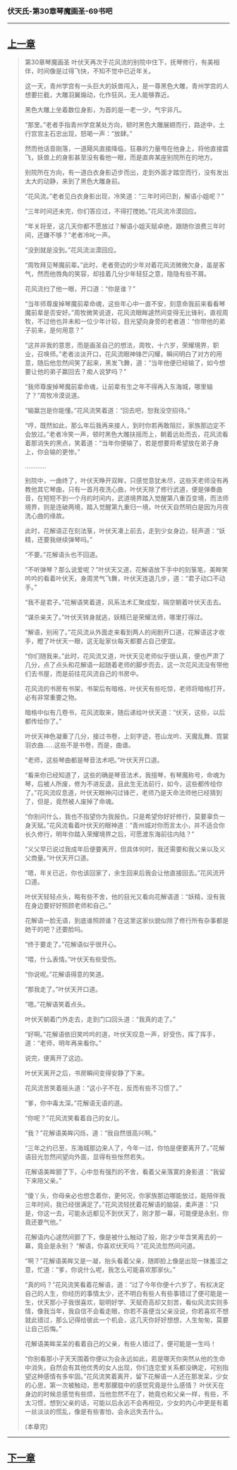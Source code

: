 ### 伏天氏-第30章琴魔画圣-69书吧

--------
[上一章](./89366e92ffac60096ad28b2ade19bb86.md)
--------


>
>
>
>第30章琴魔画圣
>叶伏天再次于花风流的别院中住下，抚琴修行，有美相伴，时间像是过得飞快，不知不觉中已近年关。
>
>这一天，青州学宫有一头巨大的妖兽闯入，是一尊黑色大雕，青州学宫的人想要拦截，大雕羽翼煽动，化作狂风，无人能够靠近。
>
>黑色大雕上坐着数位身影，为首的是一老一少，气宇非凡。
>
>“那里。”老者手指青州学宫某处方向，顿时黑色大雕展翅而行，路途中，土行宫宫主石忠出现，怒喝一声：“放肆。”
>
>然而他话音刚落，一道飓风直接降临，狂暴的力量甩在他身上，将他直接震飞，妖兽上的身影甚至没有看他一眼，而是直奔某座别院所在的地方。
>
>别院所在方向，有一道白衣身影迈步而出，走到外面才踏空而行，没有发出太大的动静，来到了黑色大雕身前。
>
>“花风流。”老者见白衣身影出现，冷笑道：“三年时间已到，解语小姐呢？”
>
>“三年时间还未完，你们答应过，不得打搅她。”花风流冷漠回应。
>
>“年关将至，这几天你都不愿放过？解语小姐天赋卓绝，跟随你浪费三年时间，还嫌不够？”老者冷叱一声。
>
>“没到就是没到。”花风流淡漠回应。
>
>“周牧拜见琴魔前辈。”此时，老者旁边的少年对着花风流微微欠身，虽是客气，然而他唇角的笑容，却挂着几分少年轻狂之意，隐隐有些不屑。
>
>花风流扫了他一眼，开口道：“你是谁？”
>
>“当年师尊废掉琴魔前辈命魂，这些年心中一直不安，刻意命我前来看看琴魔前辈是否安好。”周牧微笑说道，花风流眼眸遽然间变得无比锋利，直视周牧，不过他也并未和一位少年计较，目光望向身旁的老者道：“你带他的弟子前来，是何用意？”
>
>“这并非我的意思，而是画圣自己的想法，周牧，十六岁，荣耀境界，职业，召唤师。”老者淡淡开口，花风流眼神锋芒闪耀，瞬间明白了对方的用意，随后他忽然间笑了起来，黑发飞舞，道：“当年他便已经输了，如今想要让他的弟子赢回去？痴人说梦吗？”
>
>“我师尊废掉琴魔前辈命魂，让前辈有生之年不得再入东海城，哪里输了？”周牧冷漠说道。
>
>“输赢岂是你能懂。”花风流笑着道：“回去吧，恕我没空招待。”
>
>“哼，既然如此，那么年后我再来接人，到时你若再敢阻拦，家族那边定不会放过。”老者冷笑一声，顿时黑色大雕扶摇而上，朝着远处而去，花风流看着那消失的黑点，笑着道：“当年你便输了，若是想要将希望放在弟子身上，你会输的更惨。”
>
>…………
>
>别院中，一曲终了，叶伏天睁开双眸，只感觉意犹未尽，这些天老师没有再教他其它琴曲，只有一首月夜洗心曲，叶伏天除了修行武道，便是弹奏曲音，在短短不到一个月的时间内，武道境界踏入觉醒第八重百变境，而法师境界，则是连破两境，踏入觉醒第九重归一境，叶伏天自然明白是因为月夜洗心曲的缘故。
>
>此时，花解语正在刻法箓，叶伏天凑上前去，走到少女身边，轻声道：“妖精，还要我继续弹琴吗。”
>
>“不要。”花解语头也不回道。
>
>“不听弹琴？那么说爱呢？”叶伏天又道，花解语放下手中的刻箓笔，美眸笑吟吟的看着叶伏天，身周灵气飞舞，叶伏天连退几步，道：“君子动口不动手。”
>
>“我不是君子。”花解语笑着道，风系法术汇聚成型，隔空朝着叶伏天击去。
>
>“谋杀亲夫了。”叶伏天转身就逃，妖精已是荣耀法师，哪里打得过。
>
>“解语，别闹了。”花风流从外面走来看到两人的闹剧开口道，花解语这才收手，瞪了叶伏天一眼，这无耻家伙每天都要占自己便宜。
>
>“你们随我来。”此时，花风流又道，叶伏天见老师似乎很认真，便也严肃了几分，点了点头和花解语一起随着老师的脚步而去，这一次花风流没有带他们去书屋，而是前往花风流自己的书房中。
>
>花风流的书房有书架，书架后有暗格，叶伏天有些吃惊，老师将暗格打开，必有非常重要之物。
>
>暗格中似有几卷书，花风流取来，随后递给叶伏天道：“伏天，这些，以后都传给你了。”
>
>叶伏天神色凝重了几分，接过书卷，上刻字迹，苍山龙吟、天魔乱舞、霓裳羽衣曲……这些不是书卷，而是，曲谱。
>
>“老师，这些琴曲都是琴音法术吧。”叶伏天开口道。
>
>“看来你已经知道了，这些的确是琴音法术，我擅琴，有琴魔称号，命魂为琴，后被人所废，修为不进反退，且此生无法前行，如今，这些都传给你了。”花风流叹息道，叶伏天眼神闪过锋芒，老师乃是天命法师他已经猜到了，但是，竟然被人废掉了命魂。
>
>“你别问什么，我也不指望你为我报仇，只是希望你好好修行，莫要辜负一身天赋。”花风流看着叶伏天的眼神道：“青州城对你而言太小，并不适合你长久修行，明年你踏入荣耀境界之后，可愿渡东海前往内陆？”
>
>“义父早已说过我成年后便要离开，但具体何时，我还需要和我父亲以及义父商量。”叶伏天开口道。
>
>“嗯，年关已近，你也该回家了，余生回来后我会让他直接回去。”花风流开口道。
>
>叶伏天轻轻点头，略有些不舍，他的目光又看向花解语道：“妖精，没有我在身边要好好照顾老师和自己。”
>
>花解语一脸无语，到底谁照顾谁？在这里这家伙貌似除了修行所有杂事都是她干的吧？还要脸吗。
>
>“终于要走了。”花解语似乎很开心。
>
>“喂，什么表情。”叶伏天有些受伤。
>
>“你说呢。”花解语得意的笑道。
>
>“那我走了。”叶伏天开口道。
>
>“嗯。”花解语笑着点头。
>
>叶伏天朝着门外走去，走到门口回头道：“我真的走了。”
>
>“好啊。”花解语依旧笑吟吟的道，叶伏天叹息一声，好受伤，挥了挥手，道：“老师，明年再来看你。”
>
>说完，便离开了这边。
>
>叶伏天离开之后，书房瞬间变得安静了下来。
>
>花风流苦笑着摇头道：“这小子不在，反而有些不习惯了。”
>
>“爹，你中毒太深。”花解语无语的道。
>
>“你呢？”花风流笑看着自己的女儿。
>
>“我？”花解语美眸闪烁，道：“我自然很高兴啊。”
>
>“三年之约已至，东海城那边来人了，今年一过，你怕是便要离开了。”花解语目光忽然间望向外面，显得有些怅然若失。
>
>花解语美眸颤了下，心中忽有强烈的不舍，看着父亲落寞的身影道：“我留下来陪父亲。”
>
>“傻丫头，你母亲必也想念着你，更何况，你家族那边哪能放过，能陪伴我三年时间，我已经很满足了。”花风流轻抚着花解语的脑袋，柔声道：“只是，你这一去，可能永远都见不到伏天了，刚才那一幕，可能便是永别，你竟还要气他。”
>
>花解语内心遽然间颤了下，像是被什么触动了般，刚才少年含笑离去的一幕，竟会是永别？
>“解语，你喜欢伏天吗？”花风流忽然间问道。
>
>“啊？”花解语美眸又是一凝，抬头看着父亲，随即脸上像是出现一抹羞涩之意，忙道：“爹，你说什么呢，我怎么可能喜欢那家伙。”
>
>“真的吗？”花风流笑看着花解语，道：“过了今年你便十六岁了，有权决定自己的人生，你经历的事情太少，还不明白有些人有些事错过了便可能是一生，伏天那小子我很喜欢，聪明好学、天赋奇高却又刻苦，看似风流实则多情，像我当年，我自信不会看走眼，你若不喜便当父亲没说，你若喜欢不想就此错过，那么记得给彼此一个机会，这几天你好好想想，人生匆匆，莫要让自己后悔。”
>
>花解语美眸呆呆的看着自己的父亲，有些人错过了，便可能是一生吗！
>
>“你别看那小子天天围着你便以为会永远如此，若是哪天你突然从他的生命中消失，自然会有其他优秀的女人出现，你们连恋爱关系都没确定，可别指望这种感情有多牢固。”花风流笑着离开，留下花解语一人还在那发呆，少女的心思，第一次被触动，思考那朦胧中的感觉究竟是什么感情？
>叶伏天在身边的时候总感觉有些烦，当他忽然不在了，她竟也和父亲一样，有些，不太习惯，想到父亲的话，可能以后永远不会再相见，少女的内心中更是有着一丝淡淡的慌乱，像是有些害怕，会永远失去什么。
>
>(本章完)
>
>

--------
[下一章](./2a17427de499df12df2ed770b2ce15ce.md)
--------
